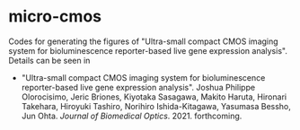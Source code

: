 # micro-cmos
Codes for generating the figures of "Ultra-small compact CMOS imaging system for bioluminescence reporter-based live gene expression analysis". Details can be seen in

* "Ultra-small compact CMOS imaging system for bioluminescence reporter-based live gene expression analysis". Joshua Philippe Olorocisimo, Jeric Briones, Kiyotaka Sasagawa, Makito Haruta, Hironari Takehara, Hiroyuki Tashiro, Norihiro Ishida-Kitagawa, Yasumasa Bessho, Jun Ohta. <i>Journal of Biomedical Optics</i>. 2021. forthcoming.
